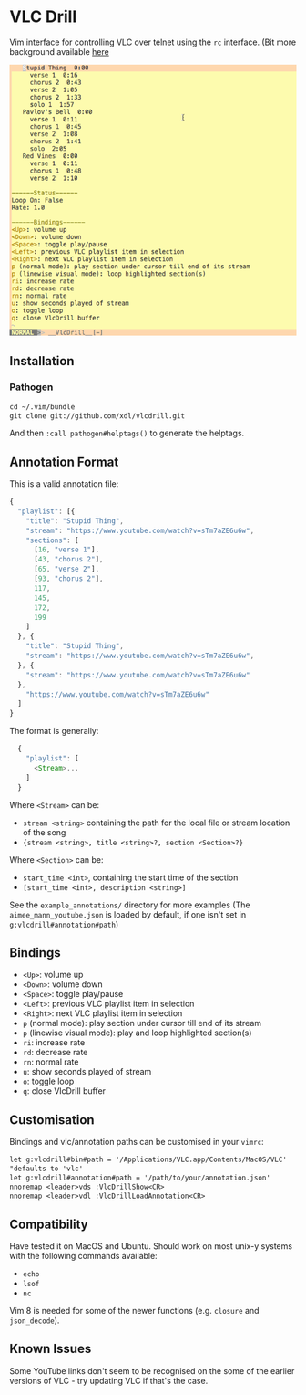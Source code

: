 # VLC Drill

Vim interface for controlling VLC over telnet using the `rc` interface. (Bit more background available [here](https://xiaodi.li/projects/vlcdrill)

![Preview](assets/preview.gif)

## Installation

### Pathogen

    cd ~/.vim/bundle
    git clone git://github.com/xdl/vlcdrill.git

And then `:call pathogen#helptags()` to generate the helptags.

## Annotation Format

This is a valid annotation file:

```javascript
{
  "playlist": [{
    "title": "Stupid Thing",
    "stream": "https://www.youtube.com/watch?v=sTm7aZE6u6w",
    "sections": [
      [16, "verse 1"],
      [43, "chorus 2"],
      [65, "verse 2"],
      [93, "chorus 2"],
      117,
      145,
      172,
      199
    ]
  }, {
    "title": "Stupid Thing",
    "stream": "https://www.youtube.com/watch?v=sTm7aZE6u6w",
  }, {
    "stream": "https://www.youtube.com/watch?v=sTm7aZE6u6w"
  },
    "https://www.youtube.com/watch?v=sTm7aZE6u6w"
  ]
}
```

The format is generally:

```javascript
  {
    "playlist": [
      <Stream>...
    ]
  }
```

Where `<Stream>` can be:

* `stream <string>` containing the path for the local file or stream location of the song
* `{stream <string>, title <string>?, section <Section>?}` 

Where `<Section>` can be:

* `start_time <int>`, containing the start time of the section
* `[start_time <int>, description <string>]`

See the `example_annotations/` directory for more examples (The `aimee_mann_youtube.json` is loaded by default, if one isn't set in `g:vlcdrill#annotation#path`)

## Bindings

* `<Up>`: volume up
* `<Down>`: volume down
* `<Space>`: toggle play/pause
* `<Left>`: previous VLC playlist item in selection
* `<Right>`: next VLC playlist item in selection
* `p` (normal mode): play section under cursor till end of its stream
* `p` (linewise visual mode): play and loop highlighted section(s)
* `ri`: increase rate
* `rd`: decrease rate
* `rn`: normal rate
* `u`: show seconds played of stream
* `o`: toggle loop
* `q`: close VlcDrill buffer

## Customisation

Bindings and vlc/annotation paths can be customised in your `vimrc`:

    let g:vlcdrill#bin#path = '/Applications/VLC.app/Contents/MacOS/VLC' "defaults to 'vlc'
    let g:vlcdrill#annotation#path = '/path/to/your/annotation.json'
    nnoremap <leader>vds :VlcDrillShow<CR>
    nnoremap <leader>vdl :VlcDrillLoadAnnotation<CR>

## Compatibility

Have tested it on MacOS and Ubuntu. Should work on most unix-y systems with the following commands available:

* `echo`
* `lsof`
* `nc`

Vim 8 is needed for some of the newer functions (e.g. `closure` and `json_decode`).

## Known Issues

Some YouTube links don't seem to be recognised on the some of the earlier versions of VLC - try updating VLC if that's the case.
